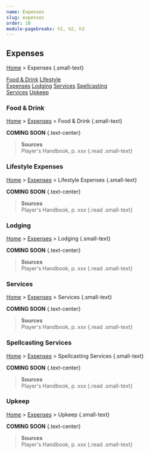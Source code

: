```yaml
---
name: Expenses
slug: expenses
order: 10
module-pagebreaks: h1, h2, h3
---
```

## Expenses
[Home](home) > Expenses {.small-text}

<div id="menu-container">
    <a href="food-drink">Food & Drink</a>
    <a href="lifestyle-expenses">Lifestyle<br/> Expenses</a>
    <a href="lodging">Lodging</a>
    <a href="services">Services</a>
    <a href="spellcasting-services">Spellcasting<br/> Services</a>
    <a href="upkeep">Upkeep</a>
</div>



### Food & Drink
[Home](home) > [Expenses](expenses) > Food & Drink {.small-text}

**COMING SOON** {.text-center}

> **Sources** <br/>
> Player's Handbook, p. xxx
{.read .small-text}



### Lifestyle Expenses
[Home](home) > [Expenses](expenses) > Lifestyle Expenses {.small-text}

**COMING SOON** {.text-center}

> **Sources** <br/>
> Player's Handbook, p. xxx
{.read .small-text}



### Lodging
[Home](home) > [Expenses](expenses) > Lodging {.small-text}

**COMING SOON** {.text-center}

> **Sources** <br/>
> Player's Handbook, p. xxx
{.read .small-text}



### Services
[Home](home) > [Expenses](expenses) > Services {.small-text}

**COMING SOON** {.text-center}

> **Sources** <br/>
> Player's Handbook, p. xxx
{.read .small-text}



### Spellcasting Services
[Home](home) > [Expenses](expenses) > Spellcasting Services {.small-text}

**COMING SOON** {.text-center}

> **Sources** <br/>
> Player's Handbook, p. xxx
{.read .small-text}



### Upkeep
[Home](home) > [Expenses](expenses) > Upkeep {.small-text}

**COMING SOON** {.text-center}

> **Sources** <br/>
> Player's Handbook, p. xxx
{.read .small-text}
